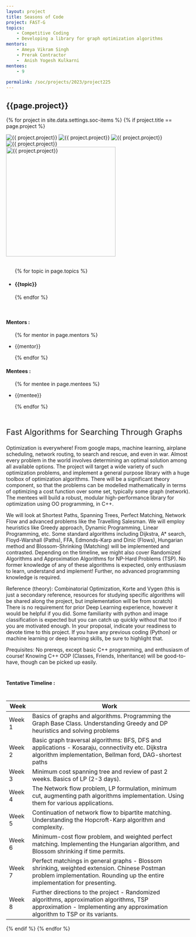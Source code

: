 ```yaml
---
layout: project
title: Seasons of Code
project: FAST-G
topics:
    - Competitive Coding
    - Developing a library for graph optimization algorithms
mentors:
    - Ameya Vikram Singh
    - Prerak Contractor
    -  Anish Yogesh Kulkarni    
mentees:
    - 9
    
permalink: /soc/projects/2023/project225
---
```


<h2 class="display1 m-3 p-3 text-center project-title">{{page.project}}</h2>

{% for project in site.data.settings.soc-items %}
{% if project.title == page.project %}

<div class ="img-soc d-block"> 
    <img src="{{ site.baseurl }}/{{ project.image }}" alt="{{ project.project}}" class="image-1">
    <img src="{{ site.baseurl }}/{{ project.image }}" alt="{{ project.project}}" class="image-2">
    <img src="{{ site.baseurl }}/{{ project.image }}" alt="{{ project.project}}" class="image-3">
    <img src="{{ site.baseurl }}/{{ project.image }}" alt="{{ project.project}}" class="image-4">
</div>
<div class = "mobile-img-soc">
  <img src="{{ site.baseurl }}/{{ project.image }}"  width = "300" height="300" alt="{{ project.project}}" class="border rounded">
  </div>
<div >
    <br>
    <ul>
        {% for topic in page.topics %}
        <li><h4 class="text-primary text-center topics">{{topic}}</h4></li>
        {% endfor %}
    </ul>
    <br>
    <h4 class="display3  ">Mentors :</h4> 
    <ul>
        {% for mentor in page.mentors %}
        <li><p class="lead">{{mentor}}</p></li>
        {% endfor %}
    </ul>
    <h4 class="display3  ">Mentees :</h4> 
    <ul>
        {% for mentee in page.mentees %}
        <li><p class="lead">{{mentee}}</p></li>
        {% endfor %}
    </ul>
</div>
<div>
    <p class="display3 project-desc" style = "font-size:22px;" >
        <br>
            Fast Algorithms for Searching Through Graphs

Optimization is everywhere! From google maps, machine learning, airplane scheduling, network routing, to search and rescue, and even in war. Almost every problem in the world involves determining an optimal solution among all available options. The project will target a wide variety of such optimization problems, and implement a general purpose library with a huge toolbox of optimization algorithms. There will be a significant theory component, so that the problems can be modelled mathematically in terms of optimizing a cost function over some set, typically some graph (network). The mentees will build a robust, modular high-performance library for optimization using OO programming, in C++. 

We will look at Shortest Paths, Spanning Trees, Perfect Matching, Network Flow and advanced problems like the Travelling Salesman. We will employ heuristics like Greedy approach, Dynamic Programming, Linear Programming, etc. Some standard algorithms including Dijkstra, A* search, Floyd-Warshall (Paths), FFA, Edmonds-Karp and Dinic (Flows), Hungarian method and Blossom-Shrinking (Matching) will be implemented and contrasted. Depending on the timeline, we might also cover Randomized Algorithms and Approximation Algorithms for NP-Hard Problems (TSP). No former knowledge of any of these algorithms is expected, only enthusiasm to learn, understand and implement! Further, no advanced programming knowledge is required.

Reference (theory): Combinatorial Optimization, Korte and Vygen (this is just a secondary reference, resources for studying specific algorithms will be shared along the project, but implementation will be from scratch)
<br>
There is no requirement for prior Deep Learning experience, however it would be helpful if you did. Some familiarity with python and image classification is expected but you can catch up quickly without that too if you are motivated enough.  In your proposal, indicate your readiness to devote time to this project. If you have any previous coding (Python) or machine learning or deep learning skills, be sure to highlight that.

Prequisites: No prereqs, except basic C++ programming, and enthusiasm of course! Knowing C++ OOP (Classes, Friends, Inheritance) will be good-to-have, though can be picked up easily.
<br>

<div class = "d-flex flex-wrap">
<div>
    <h4 class="display3" style="margin:40px 0px 40px 0px;">Tentative Timeline :</h4>
    <table class="table table-striped w-100">
    <thead>
        <tr>
        <th>Week</th>
        <th>Work</th>
        </tr>
    </thead>
    <tbody>
    <tr>
      <td  >Week 1</td>
      <td>Basics of graphs and algorithms. Programming the Graph Base Class. Understanding Greedy and DP heuristics and solving problems
</td>
    </tr>
    <tr>
      <td>Week 2</td>
      <td>Basic graph traversal algorithms: BFS, DFS and applications - Kosaraju, connectivity etc. Dijkstra algorithm implementation, Bellman ford, DAG-shortest paths

 </td>
    </tr>
    <tr>
      <td>Week 3</td>
      <td>Minimum cost spanning tree and review of past 2 weeks. Basics of LP (2-3 days).

</td>
    </tr>
    <tr>
      <td>Week 4</td>
      <td>The Network flow problem, LP formulation, minimum cut, augmenting path algorithms implementation. Using them for various applications.
</td>
    </tr>
    <tr>
      <td>Week 5</td>
      <td>Continuation of network flow to bipartite matching. Understanding the Hopcroft-Karp algorithm and complexity.
</td>
    </tr>
    <tr>
        <td>Week 6</td>
        <td>Minimum-cost flow problem, and weighted perfect matching. Implementing the Hungarian algorithm, and Blossom shrinking if time permits.</td>
    </tr>
    <tr>
        <td>Week 7</td>
        <td>Perfect matchings in general graphs - Blossom shrinking, weighted extension. Chinese Postman problem implementation. Rounding up the entire implementation for presenting.</td>
    </tr>
    <tr>
        <td>Week 8</td>
        <td>Further directions to the project - Randomized algorithms, approximation algorithms, TSP approximation - Implementing any approximation algorithm to TSP or its variants.</td>
    </tr>
    </tbody>
    </table>
</div>
</div>
{% endif %}
{% endfor %}
